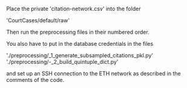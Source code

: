 Place the private 'citation-network.csv' into the folder

'CourtCases/default/raw'

Then run the preprocessing files in their numbered order.

You also have to put in the database credentials in the files

'./preprocessing/_1_generate_subsampled_citations_pkl.py'
'./preprocessing/-_2_build_quintuple_dict.py'

and set up an SSH connection to the ETH network as described
in the comments of the code.